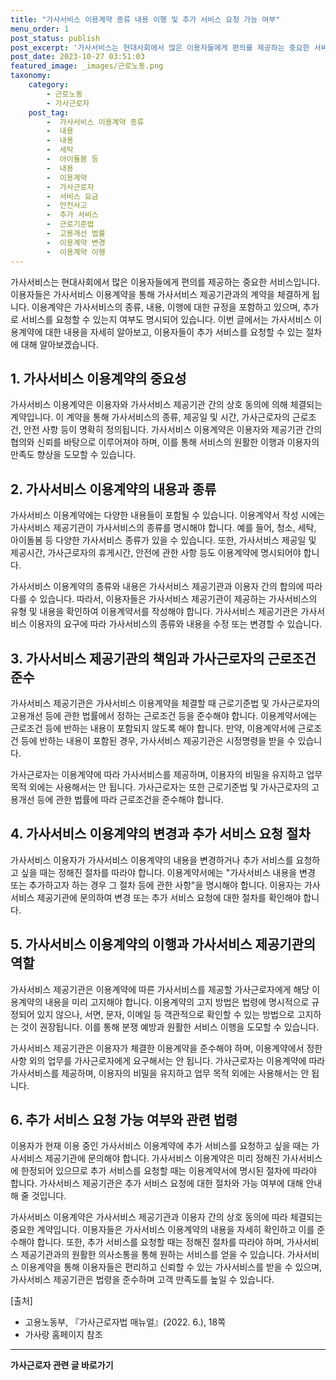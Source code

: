 ```yaml
---
title: "가사서비스 이용계약 종류 내용 이행 및 추가 서비스 요청 가능 여부"
menu_order: 1
post_status: publish
post_excerpt: '가사서비스는 현대사회에서 많은 이용자들에게 편의를 제공하는 중요한 서비스입니다. 이용자들은 가사서비스 이용계약을 통해 가사서비스 제공기관과의 계약을 체결하게 됩니다. 이용계약은 가사서비스의 종류, 내용, 이행에 대한 규정을 포함하고 있으며, 추가로 서비스를 요청할 수 있는지 여부도 명시되어 있습니다. 이번 글에서는 가사서비스 이용계약에 대한 내용을 자세히 알아보고, 이용자들이 추가 서비스를 요청할 수 있는 절차에 대해 알아보겠습니다.'
post_date: 2023-10-27 03:51:03
featured_image: _images/근로노동.png
taxonomy:
    category:
        - 근로노동
        - 가사근로자
    post_tag:
        -  가사서비스 이용계약 종류
        -  내용
        -  내용
        -  세탁
        -  아이돌봄 등
        -  내용
        -  이용계약
        -  가사근로자
        -  서비스 요금
        -  안전사고
        -  추가 서비스
        -  근로기준법
        -  고용개선 법률
        -  이용계약 변경
        -  이용계약 이행
---
```



가사서비스는 현대사회에서 많은 이용자들에게 편의를 제공하는 중요한 서비스입니다. 이용자들은 가사서비스 이용계약을 통해 가사서비스 제공기관과의 계약을 체결하게 됩니다. 이용계약은 가사서비스의 종류, 내용, 이행에 대한 규정을 포함하고 있으며, 추가로 서비스를 요청할 수 있는지 여부도 명시되어 있습니다. 이번 글에서는 가사서비스 이용계약에 대한 내용을 자세히 알아보고, 이용자들이 추가 서비스를 요청할 수 있는 절차에 대해 알아보겠습니다.

## 1. 가사서비스 이용계약의 중요성

가사서비스 이용계약은 이용자와 가사서비스 제공기관 간의 상호 동의에 의해 체결되는 계약입니다. 이 계약을 통해 가사서비스의 종류, 제공일 및 시간, 가사근로자의 근로조건, 안전 사항 등이 명확히 정의됩니다. 가사서비스 이용계약은 이용자와 제공기관 간의 협의와 신뢰를 바탕으로 이루어져야 하며, 이를 통해 서비스의 원활한 이행과 이용자의 만족도 향상을 도모할 수 있습니다.

## 2. 가사서비스 이용계약의 내용과 종류

가사서비스 이용계약에는 다양한 내용들이 포함될 수 있습니다. 이용계약서 작성 시에는 가사서비스 제공기관이 가사서비스의 종류를 명시해야 합니다. 예를 들어, 청소, 세탁, 아이돌봄 등 다양한 가사서비스 종류가 있을 수 있습니다. 또한, 가사서비스 제공일 및 제공시간, 가사근로자의 휴게시간, 안전에 관한 사항 등도 이용계약에 명시되어야 합니다.

가사서비스 이용계약의 종류와 내용은 가사서비스 제공기관과 이용자 간의 합의에 따라 다를 수 있습니다. 따라서, 이용자들은 가사서비스 제공기관이 제공하는 가사서비스의 유형 및 내용을 확인하여 이용계약서를 작성해야 합니다. 가사서비스 제공기관은 가사서비스 이용자의 요구에 따라 가사서비스의 종류와 내용을 수정 또는 변경할 수 있습니다.

## 3. 가사서비스 제공기관의 책임과 가사근로자의 근로조건 준수

가사서비스 제공기관은 가사서비스 이용계약을 체결할 때 근로기준법 및 가사근로자의 고용개선 등에 관한 법률에서 정하는 근로조건 등을 준수해야 합니다. 이용계약서에는 근로조건 등에 반하는 내용이 포함되지 않도록 해야 합니다. 만약, 이용계약서에 근로조건 등에 반하는 내용이 포함된 경우, 가사서비스 제공기관은 시정명령을 받을 수 있습니다.

가사근로자는 이용계약에 따라 가사서비스를 제공하며, 이용자의 비밀을 유지하고 업무 목적 외에는 사용해서는 안 됩니다. 가사근로자는 또한 근로기준법 및 가사근로자의 고용개선 등에 관한 법률에 따라 근로조건을 준수해야 합니다.

## 4. 가사서비스 이용계약의 변경과 추가 서비스 요청 절차

가사서비스 이용자가 가사서비스 이용계약의 내용을 변경하거나 추가 서비스를 요청하고 싶을 때는 정해진 절차를 따라야 합니다. 이용계약서에는 "가사서비스 내용을 변경 또는 추가하고자 하는 경우 그 절차 등에 관한 사항"을 명시해야 합니다. 이용자는 가사서비스 제공기관에 문의하여 변경 또는 추가 서비스 요청에 대한 절차를 확인해야 합니다.

## 5. 가사서비스 이용계약의 이행과 가사서비스 제공기관의 역할

가사서비스 제공기관은 이용계약에 따른 가사서비스를 제공할 가사근로자에게 해당 이용계약의 내용을 미리 고지해야 합니다. 이용계약의 고지 방법은 법령에 명시적으로 규정되어 있지 않으나, 서면, 문자, 이메일 등 객관적으로 확인할 수 있는 방법으로 고지하는 것이 권장됩니다. 이를 통해 분쟁 예방과 원활한 서비스 이행을 도모할 수 있습니다.

가사서비스 제공기관은 이용자가 체결한 이용계약을 준수해야 하며, 이용계약에서 정한 사항 외의 업무를 가사근로자에게 요구해서는 안 됩니다. 가사근로자는 이용계약에 따라 가사서비스를 제공하며, 이용자의 비밀을 유지하고 업무 목적 외에는 사용해서는 안 됩니다.

## 6. 추가 서비스 요청 가능 여부와 관련 법령

이용자가 현재 이용 중인 가사서비스 이용계약에 추가 서비스를 요청하고 싶을 때는 가사서비스 제공기관에 문의해야 합니다. 가사서비스 이용계약은 미리 정해진 가사서비스에 한정되어 있으므로 추가 서비스를 요청할 때는 이용계약서에 명시된 절차에 따라야 합니다. 가사서비스 제공기관은 추가 서비스 요청에 대한 절차와 가능 여부에 대해 안내해 줄 것입니다.

가사서비스 이용계약은 가사서비스 제공기관과 이용자 간의 상호 동의에 따라 체결되는 중요한 계약입니다. 이용자들은 가사서비스 이용계약의 내용을 자세히 확인하고 이를 준수해야 합니다. 또한, 추가 서비스를 요청할 때는 정해진 절차를 따라야 하며, 가사서비스 제공기관과의 원활한 의사소통을 통해 원하는 서비스를 얻을 수 있습니다. 가사서비스 이용계약을 통해 이용자들은 편리하고 신뢰할 수 있는 가사서비스를 받을 수 있으며, 가사서비스 제공기관은 법령을 준수하며 고객 만족도를 높일 수 있습니다.

[출처]
- 고용노동부, 『가사근로자법 매뉴얼』(2022. 6.), 18쪽
- 가사랑 홈페이지 참조
<!-- wp:separator -->
<hr class="wp-block-separator has-alpha-channel-opacity"/>
<!-- /wp:separator -->

<!-- wp:group {"backgroundColor":"base","layout":{"type":"constrained"}} -->
<div class="wp-block-group has-base-background-color has-background"><!-- wp:paragraph {"align":"center","fontSize":"medium"} -->
<p class="has-text-align-center has-large-font-size"><strong>가사근로자 관련 글 바로가기</strong></p>
<!-- /wp:paragraph -->


<!-- wp:latest-posts
{"categories":[{"id":9531,"count":19,"description":"","link":"https://uknowlaw.com/category/%ea%b0%80%ec%82%ac%ea%b7%bc%eb%a1%9c%ec%9e%90/","name":"가사근로자","slug":"가사근로자","taxonomy":"category","parent":0,"meta":[],"_links":{"self":[{"href":"https://uknowlaw.com/wp-json/wp/v2/categories/9531"}],"collection":[{"href":"https://uknowlaw.com/wp-json/wp/v2/categories"}],"about":[{"href":"https://uknowlaw.com/wp-json/wp/v2/taxonomies/category"}],"wp:post_type":[{"href":"https://uknowlaw.com/wp-json/wp/v2/posts?categories=9531"}],"curies":[{"name":"wp","href":"https://api.w.org/{rel}","templated":true}]}}],"postsToShow":100,"excerptLength":28,"postLayout":"grid","columns":2,"featuredImageAlign":"left","featuredImageSizeSlug":"large","fontSize":18px} /--></div>
<!-- /wp:group -->